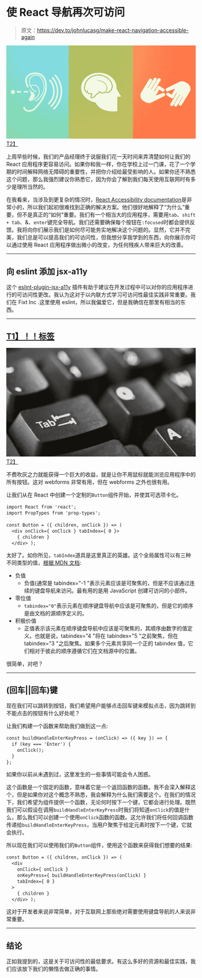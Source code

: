 # 使 React 导航再次可访问

> 原文：<https://dev.to/johnlucasg/make-react-navigation-accessible-again>

[![Imgur](img/7aab061bb95cfbdfe655f02ded1b99d3.png)T2】](https://res.cloudinary.com/practicaldev/image/fetch/s--PVfzB53b--/c_limit%2Cf_auto%2Cfl_progressive%2Cq_auto%2Cw_880/http://i.imgur.com/zd2m9dN.jpg)

上周早些时候，我们的产品经理终于说服我们花一天时间来弄清楚如何让我们的 React 应用程序更容易访问。如果你和我一样，你在学校上过一门课，花了一个学期的时间解释网络无障碍的重要性，并把你介绍给最受影响的人。如果你还不熟悉这个问题，那么我强烈建议你熟悉它，因为你会了解到我们每天使用互联网时有多少是理所当然的。

在我看来，当涉及到更复杂的情况时，[React Accessibility documentation](https://facebook.github.io/react/docs/accessibility.html)是非常小的，所以我们起初很难找到正确的解决方案。他们很好地解释了“为什么”重要，但不是真正的“如何”重要。我们有一个相当大的应用程序，需要用`tab`、`shift + tab`、&、`enter`键完全导航。我们还需要确保每个按钮在`:focused`时都会提供反馈。我将向你们展示我们是如何尽可能务实地解决这个问题的。显然，它并不完美，我们总是可以提高我们的可访问性，但我想分享我学到的东西，向你展示你可以通过使用 React 应用程序做出微小的改变，为任何残疾人带来巨大的改善。

* * *

## 向 eslint 添加 jsx-a11y

这个 [eslint-plugin-jsx-a11y](https://www.npmjs.com/package/eslint-plugin-jsx-a11y) 插件有助于建议在开发过程中可以对你的应用程序进行的可访问性更改。我认为这对于以内联方式学习可访问性最佳实践非常重要。我们在 Fixt Inc .这里使用 eslint，所以我偏爱它，但是我确信在那里有相当的东西。

* * *

## [T1】！！标签](#tab)

[![Imgur](img/6876c1182e843829de0ab499d5074f62.png)T2】](https://res.cloudinary.com/practicaldev/image/fetch/s--v57xH8cx--/c_limit%2Cf_auto%2Cfl_progressive%2Cq_auto%2Cw_880/http://i.imgur.com/C11EUT3.jpg)

不费吹灰之力就能获得一个巨大的收益，就是让你不用鼠标就能浏览应用程序中的所有按钮。这对 webforms 非常有用，但在 webforms 之外也很有用。

让我们从在 React 中创建一个定制的`Button`组件开始，并使其可选项卡化。

```
import React from 'react';
import PropTypes from 'prop-types';

const Button = ({ children, onClick }) => (
  <div onClick={ onClick } tabIndex={ 0 }>
    { children }
  </div> ); 
```

太好了。如你所见，`tabIndex`道具是这里真正的英雄。这个全局属性可以有三种不同类型的值，[根据 MDN 文档](https://developer.mozilla.org/en-US/docs/Web/HTML/Global_attributes/tabindex):

*   负值
    *   负值(通常是 tabindex="-1 "表示元素应该是可聚焦的，但是不应该通过连续的键盘导航来访问。最有用的是用 JavaScript 创建可访问的小部件。
*   零位值
    *   `tabindex="0"`表示元素在顺序键盘导航中应该是可聚焦的，但是它的顺序是由文档的源顺序定义的。
*   积极价值
    *   正值表示该元素在顺序键盘导航中应该是可聚焦的，其顺序由数字的值定义。也就是说，tabindex="4 "将在 tabindex="5 "之前聚焦，但在 tabindex="3 "之后聚焦。如果多个元素共享同一个正的 tabindex 值，它们相对于彼此的顺序遵循它们在文档源中的位置。

很简单，对吧？

* * *

## (回车||回车)键

现在我们可以跳转到按钮，我们希望用户能够点击回车键来模拟点击，因为跳转到不能点击的按钮有什么好处呢？

让我们构建一个函数来帮助我们做到这一点:

```
const buildHandleEnterKeyPress = (onClick) => ({ key }) => {
  if (key === 'Enter') { 
    onClick(); 
  }
}; 
```

如果你以前从未遇到过，这里发生的一些事情可能会令人困惑。

这个函数是一个固定的函数，意味着它是一个返回函数的函数。我不会深入解释这个，但是如果你对这个概念不熟悉，我会解释为什么我们需要这个。在我们的情况下，我们希望为组件提供一个函数，无论何时按下一个键，它都会进行处理。既然我们可以假设在调用`buildHandleEnterKeyPress`时我们将知道`onClick`的值是什么，那么我们可以创建一个使用`onClick`函数的函数。这允许我们将任何回调函数传递给`buildHandleEnterKeyPress`，当用户聚焦于给定元素时按下一个键，它就会执行。

所以现在我们可以使用我们的`Button`组件，使用这个函数来获得我们想要的结果:

```
const Button = ({ children, onClick }) => (
  <div 
    onClick={ onClick } 
    onKeyPress={ buildHandleEnterKeyPress(onClick) } 
    tabIndex={ 0 }
  >
    { children }
  </div> ); 
```

这对于开发者来说非常简单，对于互联网上那些绝对需要使用键盘导航的人来说非常重要。

* * *

## 结论

正如我提到的，这是关于可访问性的最低要求。有这么多好的资源和最佳实践，我们应该放下我们的懒惰去做正确的事情。